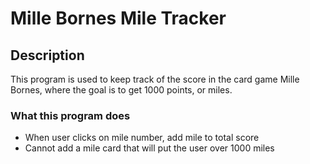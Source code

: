# Mille Bornes Mile Tracker

## Description
This program is used to keep track of the score in the card game Mille Bornes, where the goal is to get 1000 points, or miles.

### What this program does
- When user clicks on mile number, add mile to total score
- Cannot add a mile card that will put the user over 1000 miles